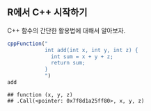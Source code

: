 R에서 C++ 시작하기
------------------

C++ 함수의 간단한 활용법에 대해서 알아보자.

``` r
cppFunction("
            int add(int x, int y, int z) {
              int sum = x + y + z;
              return sum;
            }
            ")
add
```

    ## function (x, y, z) 
    ## .Call(<pointer: 0x7f8d1a25ff80>, x, y, z)
